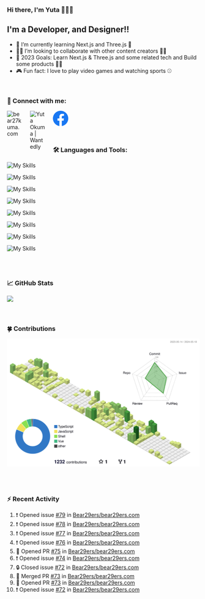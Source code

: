 ### Hi there, I'm Yuta 🤟🏻🐻

## I'm a Developer, and Designer!!

- 🌱 I’m currently learning Next.js and Three.js 🤣
- 👬🏻 I’m looking to collaborate with other content creators 👋🏻
- 🥅 2023 Goals: Learn Next.js & Three.js and some related tech and Build some products 💪🏻
- 🎮 Fun fact: I love to play video games and watching sports ⚾️

<br />

### :wave: Connect with me:

[<img align="left" alt="bear27kuma.com" width="40px" src="https://user-images.githubusercontent.com/39920490/156489586-f125813b-e344-46d6-9306-f5786684b976.jpg" style="margin-right: 20px;" />](https://bear29ers.github.io/)
[<img align="left" alt="Yuta Okuma | Wantedly" width="40px" src="https://user-images.githubusercontent.com/39920490/156489528-fdc520d6-10f1-43b6-8bf8-fadf8dcf1a90.jpg" style="margin-right: 20px;" />](https://www.wantedly.com/id/yuta_okuma_b)
[<img align="left" alt="Yuta Okuma | Facebook" width="40px" src="https://github.com/github/explore/blob/main/topics/facebook/facebook.png?raw=true" style="margin-right: 20px;" />](https://www.facebook.com/kumakuma1129/)

[//]: # '[<img align="left" alt="Yuta Okuma | Instagram" width="40px" src="https://github.com/github/explore/blob/main/topics/instagram/instagram.png?raw=true" />](https://www.instagram.com/bear_27earl/)'

<br />
<br />
<br />
<br />

### :hammer_and_wrench: Languages and Tools:

![My Skills](https://skillicons.dev/icons?i=html,css,sass,tailwind,bootstrap,js,ts)

![My Skills](https://skillicons.dev/icons?i=jquery,threejs,react,emotion,styledcomponents,materialui,nextjs)

![My Skills](https://skillicons.dev/icons?i=vercel,vue,nuxt,vite,nodejs,express,jest)

![My Skills](https://skillicons.dev/icons?i=regex,webpack,babel,php,laravel,mysql,sqlite)

![My Skills](https://skillicons.dev/icons?i=docker,git,github,githubactions,aws,gcp,firebase)

![My Skills](https://skillicons.dev/icons?i=vim,neovim,linux,bash,lua,markdown,svg)

![My Skills](https://skillicons.dev/icons?i=idea,vscode,atom,figma,xd,ps,ai)

![My Skills](https://skillicons.dev/icons?i=pr,ae,postman,sentry,codepen,stackoverflow,discord)

<br />
<br />

### :chart_with_upwards_trend: GitHub Stats

<div style="display: flex;">
    <a href="https://github.com/Bear29ers">
        <img height="220px;" src="https://github-readme-stats-bear29ers.vercel.app/api?username=Bear29ers&show_icons=true&theme=bear">
    </a>
</div>

<br />
<br />

### :four_leaf_clover: Contributions

![](./profile-3d-contrib/profile-green-animate.svg)

<br />
<br />

### :zap: Recent Activity

<!--START_SECTION:activity-->

1. ❗ Opened issue [#79](https://github.com/Bear29ers/bear29ers.com/issues/79) in [Bear29ers/bear29ers.com](https://github.com/Bear29ers/bear29ers.com)
2. ❗ Opened issue [#78](https://github.com/Bear29ers/bear29ers.com/issues/78) in [Bear29ers/bear29ers.com](https://github.com/Bear29ers/bear29ers.com)
3. ❗ Opened issue [#77](https://github.com/Bear29ers/bear29ers.com/issues/77) in [Bear29ers/bear29ers.com](https://github.com/Bear29ers/bear29ers.com)
4. ❗ Opened issue [#76](https://github.com/Bear29ers/bear29ers.com/issues/76) in [Bear29ers/bear29ers.com](https://github.com/Bear29ers/bear29ers.com)
5. 💪 Opened PR [#75](https://github.com/Bear29ers/bear29ers.com/pull/75) in [Bear29ers/bear29ers.com](https://github.com/Bear29ers/bear29ers.com)
6. ❗ Opened issue [#74](https://github.com/Bear29ers/bear29ers.com/issues/74) in [Bear29ers/bear29ers.com](https://github.com/Bear29ers/bear29ers.com)
7. 🔒 Closed issue [#72](https://github.com/Bear29ers/bear29ers.com/issues/72) in [Bear29ers/bear29ers.com](https://github.com/Bear29ers/bear29ers.com)
8. 🎉 Merged PR [#73](https://github.com/Bear29ers/bear29ers.com/pull/73) in [Bear29ers/bear29ers.com](https://github.com/Bear29ers/bear29ers.com)
9. 💪 Opened PR [#73](https://github.com/Bear29ers/bear29ers.com/pull/73) in [Bear29ers/bear29ers.com](https://github.com/Bear29ers/bear29ers.com)
10. ❗ Opened issue [#72](https://github.com/Bear29ers/bear29ers.com/issues/72) in [Bear29ers/bear29ers.com](https://github.com/Bear29ers/bear29ers.com)

<!--END_SECTION:activity-->
